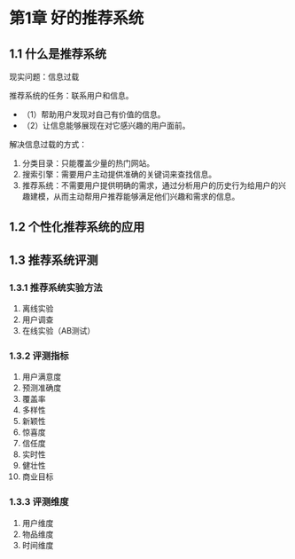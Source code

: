 
# 第1章 好的推荐系统
## 1.1 什么是推荐系统

现实问题：信息过载

推荐系统的任务：联系用户和信息。
- （1）帮助用户发现对自己有价值的信息。
- （2）让信息能够展现在对它感兴趣的用户面前。

解决信息过载的方式：
1. 分类目录：只能覆盖少量的热门网站。
2. 搜索引擎：需要用户主动提供准确的关键词来查找信息。
3. 推荐系统：不需要用户提供明确的需求，通过分析用户的历史行为给用户的兴趣建模，从而主动帮用户推荐能够满足他们兴趣和需求的信息。

## 1.2 个性化推荐系统的应用

## 1.3 推荐系统评测
### 1.3.1 推荐系统实验方法
1. 离线实验
2. 用户调查
3. 在线实验（AB测试）


### 1.3.2 评测指标
1. 用户满意度
2. 预测准确度
3. 覆盖率
4. 多样性
5. 新颖性
6. 惊喜度
7. 信任度
8. 实时性
9. 健壮性
10. 商业目标

### 1.3.3 评测维度
1. 用户维度
2. 物品维度
3. 时间维度









